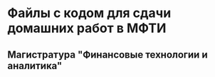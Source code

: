 # Файлы с кодом для сдачи домашних работ в МФТИ
## Магистратура "Финансовые технологии и аналитика"
